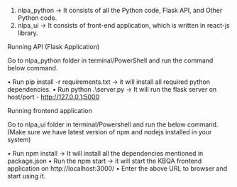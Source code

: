 1.	nlpa_python -> It consists of all the Python code, Flask API, and Other Python code.
2.	nlpa_ui -> It consists of front-end application, which is written in react-js library.
 

Running API (Flask Application)

Go to nlpa_python folder in terminal/PowerShell and run the command below command.

•	Run pip install -r requirements.txt -> it will install all required python dependencies.
•	Run python .\server.py -> It will run the flask server on host/port - http://127.0.0.1:5000

Running frontend application

Go to nlpa_ui folder in terminal/Powershell and run the below command. (Make sure we have latest version of npm and nodejs installed in your system)
 
•	Run npm install -> It will install all the dependencies mentioned in package.json
•	Run the npm start -> it will start the KBQA frontend application on http://localhost:3000/
•	Enter the above URL to browser and start using it.

